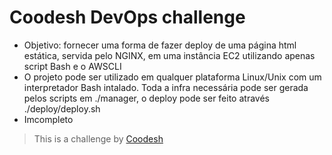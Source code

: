 # Coodesh DevOps challenge
- Objetivo: fornecer uma forma de fazer deploy de uma página html estática, servida pelo NGINX, em uma instância EC2 utilizando apenas script Bash e o AWSCLI
- O projeto pode ser utilizado em qualquer plataforma Linux/Unix com um interpretador Bash intalado. Toda a infra necessária pode ser gerada pelos scripts em ./manager, o deploy pode ser feito através ./deploy/deploy.sh
- Imcompleto

>  This is a challenge by [Coodesh](https://coodesh.com/)

